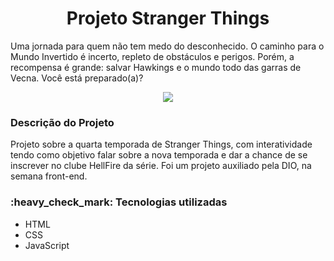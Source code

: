 <h1 align="center"> Projeto Stranger Things </h1>
Uma jornada para quem não tem medo do desconhecido. O caminho para o Mundo Invertido é incerto, repleto de obstáculos e perigos. Porém, a recompensa é grande: salvar Hawkings e o mundo todo das garras de Vecna. Você está preparado(a)?
<p>

<p align="center">
<img src="http://img.shields.io/static/v1?label=STATUS&message=%20CONCLUIDO&color=GREEN&style=for-the-badge"/>
</p>  

<h3>Descrição do Projeto</h3>
Projeto sobre a quarta temporada de Stranger Things, com interatividade tendo como objetivo falar sobre a nova temporada e dar a chance de se inscrever no clube HellFire da série. 
Foi um projeto auxiliado pela DIO, na semana front-end. 


<h3> :heavy_check_mark: Tecnologias utilizadas </h3>

* HTML
* CSS
* JavaScript
